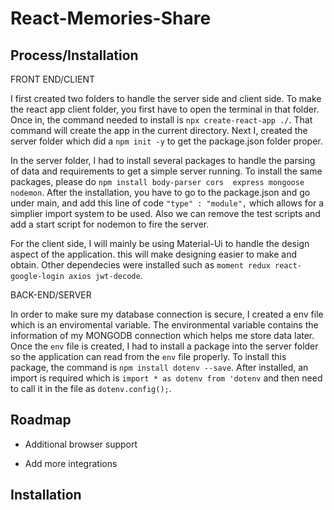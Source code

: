 
# React-Memories-Share


## Process/Installation


FRONT END/CLIENT

I first created two folders to handle the server side and client side. To make the react app client
folder, you first have to open the terminal in that folder. Once in, the command needed to install
is `npx create-react-app ./`. That command will create the app in the current directory. Next I,
created the server folder which did a `npm init -y` to get the package.json folder proper.

In the server folder, I had to install several packages to handle the parsing of data and requirements
to get a simple server running. To install the same packages, please do `npm install body-parser cors 
express mongoose nodemon`. After the installation, you have to go to the package.json and go under main,
and add this line of code `"type" : "module",` which allows for a simplier import system to be used.
Also we can remove the test scripts and add a start script for nodemon to fire the server.

For the client side, I will mainly be using Material-Ui to handle the design aspect of the application.
this will make designing easier to make and obtain. Other dependecies were installed such as 
`moment redux react-google-login axios jwt-decode`.

BACK-END/SERVER 

In order to make sure my database connection is secure, I created a env file which is an enviromental variable. The environmental variable contains the information of my MONGODB connection which helps me store data later. Once the `env` file is created, I had to install a package into the server folder so the application can read from the `env` file properly. To install this package, the command is `npm install dotenv --save`. After installed, an import is required which is `import * as dotenv from 'dotenv` and then need to call it in the file as `dotenv.config();`.



## Roadmap

- Additional browser support

- Add more integrations


## Installation